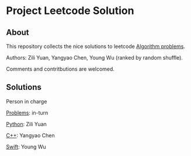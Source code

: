 # Project Leetcode Solution

## About

This repository collects the nice solutions to leetcode [Algorithm problems](https://leetcode.com/problemset/algorithms/).

Authors: Zili Yuan, Yangyao Chen, Young Wu (ranked by random shuffle).

Comments and contritbutions are welcomed.

## Solutions

Person in charge

[Problems](problems/README.md): in-turn

[Python](python): Zili Yuan

[C++](cpp): Yangyao Chen

[Swift](swift): Young Wu
